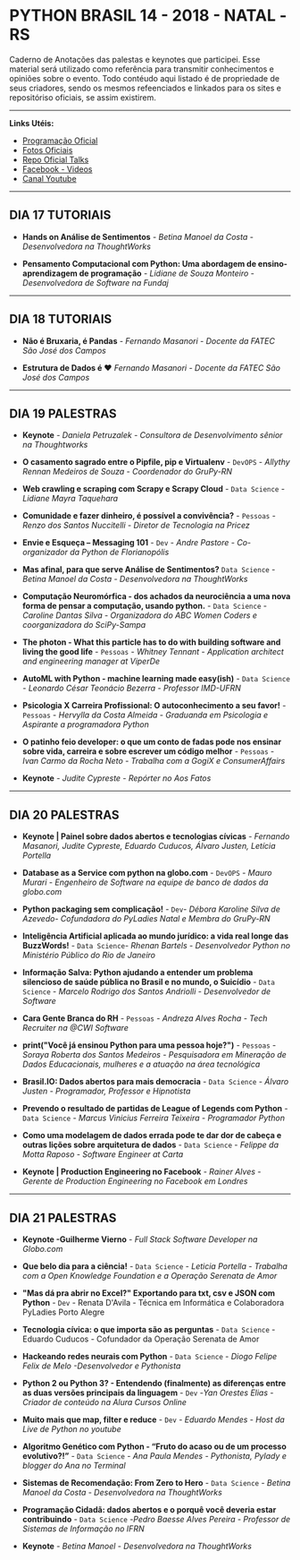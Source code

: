 # PYTHON BRASIL 14 - 2018 - NATAL -RS

Caderno de Anotações das palestas e keynotes que participei.
Esse material será utilizado como referência para transmitir conhecimentos e opiniões sobre o evento.
Todo contéudo aqui listado é de propriedade de seus criadores, sendo os mesmos refeenciados e linkados para os sites e repositóriso oficiais, se assim existirem.

---
**Links Utéis:**
* [Programação Oficial](https://2018.pythonbrasil.org.br/programacao)
* [Fotos Oficiais](https://www.flickr.com/photos/pythonbrasil/albums/72157674858185438)
* [Repo Oficial Talks](https://github.com/pythonbrasil/talks/blob/master/pythonbrasil-14/README.md)
* [Facebook - Videos](https://www.facebook.com/pg/pythonbrasil/videos/?ref=page`internal)
* [Canal Youtube](https://www.youtube.com/channel/UCiCQrFh8ckR`LXQyOAsOZiw/)

----
## DIA 17 TUTORIAIS
* **Hands on Análise de Sentimentos** - *Betina Manoel da Costa - Desenvolvedora na ThoughtWorks*

* **Pensamento Computacional com Python: Uma abordagem de ensino-aprendizagem de programação** - *Lidiane de Souza Monteiro - Desenvolvedora de Software na Fundaj*

----
## DIA 18 TUTORIAIS
* **Não é Bruxaria, é Pandas** - *Fernando Masanori - Docente da FATEC São José dos Campos*

* **Estrutura de Dados é ❤** *Fernando Masanori - Docente da FATEC São José dos Campos*

----
## DIA 19 PALESTRAS
* **Keynote** - *Daniela Petruzalek - Consultora de Desenvolvimento sênior na Thoughtworks*

* **O casamento sagrado entre o Pipfile, pip e Virtualenv** - `DevOPS` - *Allythy Rennan Medeiros de Souza - Coordenador do GruPy-RN*

* **Web crawling e scraping com Scrapy e Scrapy Cloud** - `Data Science` - *Lidiane Mayra Taquehara*

* **Comunidade e fazer dinheiro, é possível a convivência?** - `Pessoas` - *Renzo dos Santos Nuccitelli - Diretor de Tecnologia na Pricez*

* **Envie e Esqueça – Messaging 101** - `Dev` - *Andre Pastore - Co-organizador da Python de Florianopólis*

* **Mas afinal, para que serve Análise de Sentimentos?** `Data Science` - *Betina Manoel da Costa - Desenvolvedora na ThoughtWorks*

* **Computação Neuromórfica - dos achados da neurociência a uma nova forma de pensar a computação, usando python.** - `Data Science` - *Caroline Dantas Silva - Organizadora do ABC Women Coders e coorganizadora do SciPy-Sampa*

* **The photon - What this particle has to do with building software and living the good life** - `Pessoas` - *Whitney Tennant - Application architect and engineering manager at ViperDe*

* **AutoML with Python - machine learning made easy(ish)** - `Data Science` - *Leonardo César Teonácio Bezerra - Professor IMD-UFRN*

* **Psicologia X Carreira Profissional: O autoconhecimento a seu favor!** - `Pessoas` - *Hervylla da Costa Almeida - Graduanda em Psicologia e Aspirante a programadora Python*

* **O patinho feio developer: o que um conto de fadas pode nos ensinar sobre vida, carreira e sobre escrever um código melhor** - `Pessoas` - *Ivan Carmo da Rocha Neto - Trabalha com a GogiX e ConsumerAffairs*

* **Keynote** - *Judite Cypreste - Repórter no Aos Fatos*

---
## DIA 20 PALESTRAS
* **Keynote | Painel sobre dados abertos e tecnologias cívicas** - *Fernando Masanori, Judite Cypreste, Eduardo Cuducos, Álvaro Justen, Letícia Portella*

* **Database as a Service com python na globo.com** - `DevOPS` - *Mauro Murari - Engenheiro de Software na equipe de banco de dados da globo.com*

* **Python packaging sem complicação!** - `Dev`- _Débora Karoline Silva de Azevedo- Cofundadora do PyLadies Natal e Membra do GruPy-RN_

* **Inteligência Artificial aplicada ao mundo jurídico: a vida real longe das BuzzWords!** - `Data Science`- _Rhenan Bartels - Desenvolvedor Python no Ministério Público do Rio de Janeiro_

* **Informação Salva: Python ajudando a entender um problema silencioso de saúde pública no Brasil e no mundo, o Suicídio** - `Data Science` - _Marcelo Rodrigo dos Santos Andriolli - Desenvolvedor de Software_

* **Cara Gente Branca do RH** - `Pessoas` - _Andreza Alves Rocha - Tech Recruiter na @CWI Software_

* **print("Você já ensinou Python para uma pessoa hoje?")** - `Pessoas` - _Soraya Roberta dos Santos Medeiros - Pesquisadora em Mineração de Dados Educacionais, mulheres e a atuação na área tecnológica_

* **Brasil.IO: Dados abertos para mais democracia** - `Data Science` - _Álvaro Justen - Programador, Professor e Hipnotista_

* **Prevendo o resultado de partidas de League of Legends com Python** - `Data Science` - _Marcus Vinicius Ferreira Teixeira - Programador Python_

* **Como uma modelagem de dados errada pode te dar dor de cabeça e outras lições sobre arquitetura de dados** - `Data Science` - _Felippe da Motta Raposo - Software Engineer at Carta_

* **Keynote | Production Engineering no Facebook** - _Rainer Alves - Gerente de Production Engineering no Facebook em Londres_

---
## DIA 21 PALESTRAS

* **Keynote -Guilherme Vierno** - _Full Stack Software Developer na Globo.com_

* **Que belo dia para a ciência!** - `Data Science` - _Leticia Portella - Trabalha com a Open Knowledge Foundation e a Operação Serenata de Amor_

* **"Mas dá pra abrir no Excel?" Exportando para txt, csv e JSON com Python** - `Dev` - Renata D'Avila - Técnica em Informática e Colaboradora PyLadies Porto Alegre

* **Tecnologia cívica: o que importa são as perguntas** - `Data Science` - Eduardo Cuducos - Cofundador da Operação Serenata de Amor

* **Hackeando redes neurais com Python** - `Data Science` - _Diogo Felipe Felix de Melo -Desenvolvedor e Pythonista_

* **Python 2 ou Python 3? - Entendendo (finalmente) as diferenças entre as duas versões principais da linguagem** - `Dev` -_Yan Orestes Elias - Criador de conteúdo na Alura Cursos Online_

* **Muito mais que map, filter e reduce** - `Dev` - _Eduardo Mendes - Host da Live de Python no youtube_

* **Algoritmo Genético com Python - “Fruto do acaso ou de um processo evolutivo?!”** - `Data Science` - _Ana Paula Mendes - Pythonista, Pylady e blogger do Ana no Terminal_

* **Sistemas de Recomendação: From Zero to Hero** - `Data Science` - _Betina Manoel da Costa - Desenvolvedora na ThoughtWorks_

* **Programação Cidadã: dados abertos e o porquê você deveria estar contribuindo** - `Data Science` -_Pedro Baesse Alves Pereira - Professor de Sistemas de Informação no IFRN_

* **Keynote** - _Betina Manoel - Desenvolvedora na ThoughtWorks_
